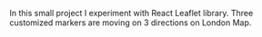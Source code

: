 In this small project I experiment with React Leaflet library.
Three customized markers are moving on 3 directions on London Map.
